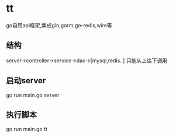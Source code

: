 # tt
go自用api框架,集成gin,gorm,go-redis,wire等

## 结构
server->controller->service->dao->[mysql,redis..]
只能从上往下调用

## 启动server
go run main.go server


## 执行脚本
go run main.go tt